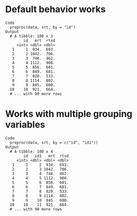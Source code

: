 # Default behavior works

    Code
      preproc(data, srt, by = "id")
    Output
      # A tibble: 100 x 3
            id   mrt  rtsd
         <int> <dbl> <dbl>
       1     1  934.  693.
       2     2 1042.  706.
       3     3  748.  462.
       4     4 1112.  908.
       5     5  856.  601.
       6     6  849.  681.
       7     7  820.  533.
       8     8 1114.  802.
       9     9  845.  600.
      10    10  921.  664.
      # ... with 90 more rows

# Works with multiple grouping variables

    Code
      preproc(data, srt, by = c("id", "id1"))
    Output
      # A tibble: 100 x 4
            id   id1   mrt  rtsd
         <int> <dbl> <dbl> <dbl>
       1     1     2  934.  693.
       2     2     3 1042.  706.
       3     3     4  748.  462.
       4     4     5 1112.  908.
       5     5     6  856.  601.
       6     6     7  849.  681.
       7     7     8  820.  533.
       8     8     9 1114.  802.
       9     9    10  845.  600.
      10    10    11  921.  664.
      # ... with 90 more rows

